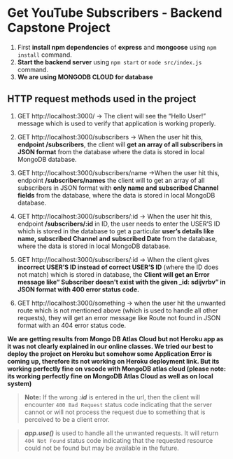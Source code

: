 # Get YouTube Subscribers - Backend Capstone Project
1. First **install npm dependencies** of **express** and **mongoose** using `npm install` command.
2. **Start the backend server** using `npm start` or `node src/index.js` command.
3. **We are using MONGODB CLOUD for database**

## HTTP request methods used in the project
1. GET http://localhost:3000/ → The client will see the “Hello User!” message which is used to verify that application is working properly.

2. GET http://localhost:3000/subscribers → When the user hit this, **endpoint /subscribers**, the client will **get an array of all subscribers in JSON format** from the database where the data is stored in local MongoDB database.

3. GET http://localhost:3000/subscribers/name →When the user hit this, endpoint **/subscribers/names** the client will to get an array of all subscribers in JSON format with **only name and subscribed Channel fields** from the database, where the data is stored in local MongoDB database.

4. GET http://localhost:3000/subscribers/:id → When the user hit this, endpoint **/subscribers/:id** in ID, the user needs to enter the USER’S ID which is stored in the database to get a particular **user’s details like name, subscribed Channel and subscribed Date** from the database, where the data is stored in local MongoDB database.

5. GET http://localhost:3000/subscribers/:id → When the client gives **incorrect USER’S ID instead of correct USER’S ID** (where the ID does not match) which is stored in database, the **Client will get an Error message like“ Subscriber doesn't exist with the given _id: sdijvrbv” in JSON format with 400 error status code.**

6. GET http://localhost:3000/something → when the user hit the unwanted route which is not mentioned above (which is used to handle all other requests), they will get an error message like Route not found in JSON format with an 404 error status code.

**We are getting results from Mongo DB Atlas Cloud but not Heroku app as it was not clearly explained in our online classes. We tried our best to deploy the project on Heroku but somehow some Application Error is coming up, therefore its not working on Heroku deployment link. But its working perfectly fine on vscode with MongoDB atlas cloud (please note: its working perfectly fine on MongoDB Atlas Cloud as well as on local system)**

> **Note:** If the wrong ***:id*** is entered in the url, then the client will encounter ```400 Bad Request``` status code indicating that the server cannot or will not process the request due to something that is perceived to be a client error.

> ***app.use()*** is used to handle all the unwanted requests. It will return ```404 Not Found``` status code indicating that the requested resource could not be found but may be available in the future.
